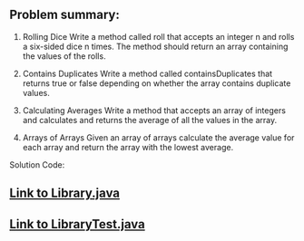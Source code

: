 ## Problem summary:
1. Rolling Dice
Write a method called roll that accepts an integer n and rolls a six-sided dice n times. The method should return an array containing the values of the rolls.

2. Contains Duplicates
Write a method called containsDuplicates that returns true or false depending on whether the array contains duplicate values.

3. Calculating Averages
Write a method that accepts an array of integers and calculates and returns the average of all the values in the array.

4. Arrays of Arrays
Given an array of arrays calculate the average value for each array and return the array with the lowest average.



Solution Code:

## [Link to Library.java](https://github.com/sadhikari07/java-fundamentals/blob/master/basiclibrary/src/main/java/basiclibrary/Library.java)

## [Link to LibraryTest.java](https://github.com/sadhikari07/java-fundamentals/blob/master/basiclibrary/src/test/java/basiclibrary/LibraryTest.java)
